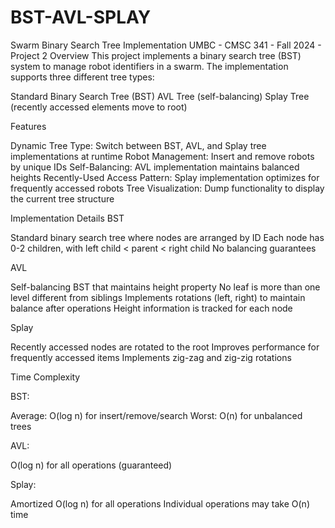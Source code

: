 # BST-AVL-SPLAY

Swarm Binary Search Tree Implementation
UMBC - CMSC 341 - Fall 2024 - Project 2
Overview
This project implements a binary search tree (BST) system to manage robot identifiers in a swarm. 
The implementation supports three different tree types:

Standard Binary Search Tree (BST)
AVL Tree (self-balancing)
Splay Tree (recently accessed elements move to root)

Features

Dynamic Tree Type: Switch between BST, AVL, and Splay tree implementations at runtime
Robot Management: Insert and remove robots by unique IDs
Self-Balancing: AVL implementation maintains balanced heights
Recently-Used Access Pattern: Splay implementation optimizes for frequently accessed robots
Tree Visualization: Dump functionality to display the current tree structure

Implementation Details
BST

Standard binary search tree where nodes are arranged by ID
Each node has 0-2 children, with left child < parent < right child
No balancing guarantees

AVL

Self-balancing BST that maintains height property
No leaf is more than one level different from siblings
Implements rotations (left, right) to maintain balance after operations
Height information is tracked for each node

Splay

Recently accessed nodes are rotated to the root
Improves performance for frequently accessed items
Implements zig-zag and zig-zig rotations


Time Complexity

BST:

Average: O(log n) for insert/remove/search
Worst: O(n) for unbalanced trees


AVL:

O(log n) for all operations (guaranteed)


Splay:

Amortized O(log n) for all operations
Individual operations may take O(n) time


